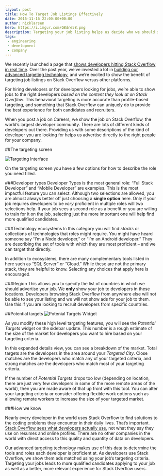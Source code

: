 ```yaml
---
layout: post
title: How To Target Job Listings Effectively
date: 2015-11-16 22:00:00+00:00
author: nicklarsen
hero: https://i.imgur.com/G8dre58.png
description: Targeting your job listing helps us decide who we should show your job listings to.  We recently added a widget to the targeting page to help set effective targeting parameters.  This is a description of how it achieves that goal.
tags:
 - engineering
 - development
 - company
---
```


We recently launched a page that [shows developers hitting Stack Overflow in real time](https://careers.stackoverflow.com/about-targeting). Over the past year, we’ve invested a lot in [building our advanced targeting technology](https://blog.stackoverflow.com/2015/01/targeted-jobs-for-stack-overflow/), and we’re excited to show the benefit of targeting job listings on Stack Overflow versus other platforms. 

For hiring developers or for developers looking for jobs, we’re able to show jobs to the right developers _based on the content they look at on Stack Overflow_. This behavioral targeting is more accurate than profile-based targeting, and something that Stack Overflow can uniquely do to provide the best experience for both candidates and recruiters.

When you post a job on Careers, we show the job on Stack Overflow, the world’s largest developer community. There are lots of different kinds of developers out there.  Providing us with some descriptions of the kind of developer you are looking for helps us advertise directly to the right people for your company.

##The targeting screen

![Targeting Interface](https://i.imgur.com/RqzUSuQ.png "Targeting Interface")

On the targeting screen you have a few options for how to describe the role you need filled.

###Developer types
Developer Types is the most general role: “Full Stack Developer” and “Mobile Developer” are examples. This is the most impactful feature you can select. Although two selections are allowed, you are almost always better off just choosing a **single option** here.  Only if your job requires developers to be _very_ proficient in multiple roles will two selections help. If your job sees a second role as a benefit or you are willing to train for it on the job, selecting just the more important one will help find more qualified candidates.

###Technology ecosystems
In this category you will find _stacks_ or collections of technologies that roles might require. You might have heard someone say “I’m a Node developer,” or “I’m an Android developer.” They are describing the set of tools with which they are most proficient – and we can target that directly.

In addition to ecosystems, there are many complementary tools listed in here such as “SQL Server” or “Cloud.” While these are not the primary stack, they are helpful to know. Selecting any choices that apply here is encouraged.

###Region
This allows you to specify the list of countries in which we should advertise your job.  We **only** show your job to developers in these locations. Developers browsing Stack Overflow from anywhere else will not be able to see your listing and we will not show ads for your job to them. Use this if you are looking to recruit developers from specific countries.

##Potential targets
![Potenial Targets Widget](https://imgur.com/ZVoMdHb.png "Potenial Targets Widget")

As you modify these high level targeting features, you will see the _Potential Targets_ widget on the sidebar update.  This number is a rough estimate of the size of the market for developers you want to hire based on your targeting criteria.

In this expanded details view, you can see a breakdown of the market.  Total targets are the developers in the area around your _Targeted City_.  Close matches are the developers who match any of your targeted criteria, and strong matches are the developers who match most of your targeting criteria.

If the number of _Potential Targets_ drops too low (depending on location, there are just very few developers in some of the more remote areas of the world), then you are made aware of that up front with this tool.  You can alter your targeting criteria or consider offering flexible work options such as allowing remote workers to increase the size of your targeted market.

###How we know

Nearly every developer in the world uses Stack Overflow to find solutions to the coding problems they encounter in their daily lives. That’s important. [Stack Overflow sees what developers actually use](https://careers.stackoverflow.com/about-targeting), not what they say they use on resumes and online profiles. There are no other companies in the world with direct access to this quality and quantity of data on developers.

Our advanced targeting technology makes use of this data to determine the tools and roles each developer is proficient at. As developers use Stack Overflow, we show them ads matched using your job’s targeting criteria. Targeting your jobs leads to more qualified candidates applying to your job as well as a better, more relevant experience for Stack Overflow users.
